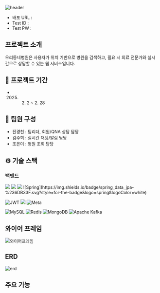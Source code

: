 ![header](https://capsule-render.vercel.app/api?type=waving&color=timeGradient&text=우리동네병원&animation=twinkling&fontSize=70&height=300)
+ 배포 URL : 
+ Test ID : 
+ Test PW :  

## 프로젝트 소개
우리동네병원은 사용자가 위치 기반으로 병원을 검색하고, 필요 시 의료 전문가와 실시간으로 상담할 수 있는 웹 서비스입니다.

## 📅 프로젝트 기간
+  2025. 2. 2 ~ 2. 28

## 👥 팀원 구성
+ 진경천 : 팀리더, 회원/QNA 상담 담당
+ 김주희 : 실시간 채팅/알림 담당
+ 조은이 : 병원 조회 담당

## ⚙️ 기술 스택
### 백엔드

<img src="https://img.shields.io/badge/spring-6DB33F?style=for-the-badge&logo=spring&logoColor=white">
<img src="https://img.shields.io/badge/spring_boot-6DB33F?style=for-the-badge&logo=spring_boot&logoColor=white">
<img src="https://img.shields.io/badge/spring_security-6DB33F?style=for-the-badge&logo=spring_security&logoColor=white">
![Spring](https://img.shields.io/badge/spring_data_jpa-%236DB33F.svg?style=for-the-badge&logo=spring&logoColor=white)

![JWT](https://img.shields.io/badge/JWT-black?style=for-the-badge&logo=JSON%20web%20tokens)
<img src="https://img.shields.io/badge/ollama-000000?style=for-the-badge&logo=ollama&logoColor=white">
![Meta](https://img.shields.io/badge/llama3-%230467DF.svg?style=for-the-badge&logo=Meta&logoColor=white)

![MySQL](https://img.shields.io/badge/mysql-4479A1.svg?style=for-the-badge&logo=mysql&logoColor=white)
![Redis](https://img.shields.io/badge/redis-%23DD0031.svg?style=for-the-badge&logo=redis&logoColor=white)
![MongoDB](https://img.shields.io/badge/MongoDB-%234ea94b.svg?style=for-the-badge&logo=mongodb&logoColor=white)
![Apache Kafka](https://img.shields.io/badge/Apache%20Kafka-000?style=for-the-badge&logo=apachekafka)


## 와이어 프레임
![와이어프레임](/uploads/4fd607f4ae18bd7fa96ae887f3680585/와이어프레임.png)

## ERD
![erd](/uploads/883965b24339c90fc1649d40ad450b34/erd.png)

## 주요 기능
